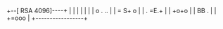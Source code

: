 +--[ RSA 4096]----+
|                 |
|                 |
|                 |
|     o . ..      |
|      = S+ o     |
|     . =E.+      |
|      +o+o       |
|       BB  .     |
|      +=ooo      |
+-----------------+
